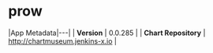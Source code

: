 # prow

|App Metadata|---|
| **Version** | 0.0.285 |
| **Chart Repository** | http://chartmuseum.jenkins-x.io |
